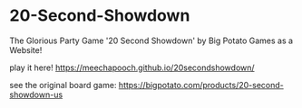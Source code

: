 # 20-Second-Showdown
The Glorious Party Game '20 Second Showdown' by Big Potato Games as a Website!

play it here! https://meechapooch.github.io/20secondshowdown/

see the original board game: https://bigpotato.com/products/20-second-showdown-us

